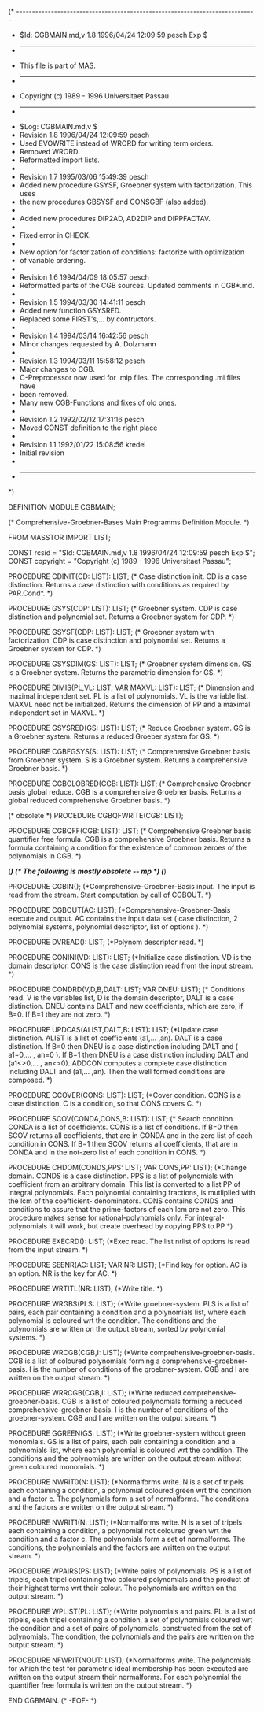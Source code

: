 (* ----------------------------------------------------------------------------
 * $Id: CGBMAIN.md,v 1.8 1996/04/24 12:09:59 pesch Exp $
 * ----------------------------------------------------------------------------
 * This file is part of MAS.
 * ----------------------------------------------------------------------------
 * Copyright (c) 1989 - 1996 Universitaet Passau
 * ----------------------------------------------------------------------------
 * $Log: CGBMAIN.md,v $
 * Revision 1.8  1996/04/24 12:09:59  pesch
 * Used EVOWRITE instead of WRORD for writing term orders.
 * Removed WRORD.
 * Reformatted import lists.
 *
 * Revision 1.7  1995/03/06  15:49:39  pesch
 * Added new procedure GSYSF, Groebner system with factorization. This uses
 * the new procedures GBSYSF and CONSGBF (also added).
 *
 * Added new procedures DIP2AD, AD2DIP and DIPPFACTAV.
 *
 * Fixed error in CHECK.
 *
 * New option for factorization of conditions: factorize with optimization
 * of variable ordering.
 *
 * Revision 1.6  1994/04/09  18:05:57  pesch
 * Reformatted parts of the CGB sources. Updated comments in CGB*.md.
 *
 * Revision 1.5  1994/03/30  14:41:11  pesch
 * Added new function GSYSRED.
 * Replaced some FIRST's,... by contructors.
 *
 * Revision 1.4  1994/03/14  16:42:56  pesch
 * Minor changes requested by A. Dolzmann
 *
 * Revision 1.3  1994/03/11  15:58:12  pesch
 * Major changes to CGB.
 * C-Preprocessor now used for .mip files. The corresponding .mi files have
 * been removed.
 * Many new CGB-Functions and fixes of old ones.
 *
 * Revision 1.2  1992/02/12  17:31:16  pesch
 * Moved CONST definition to the right place
 *
 * Revision 1.1  1992/01/22  15:08:56  kredel
 * Initial revision
 *
 * ----------------------------------------------------------------------------
 *)

DEFINITION MODULE CGBMAIN;

(* Comprehensive-Groebner-Bases Main Programms Definition Module. *)


FROM MASSTOR IMPORT LIST;

CONST rcsid = "$Id: CGBMAIN.md,v 1.8 1996/04/24 12:09:59 pesch Exp $";
CONST copyright = "Copyright (c) 1989 - 1996 Universitaet Passau";

PROCEDURE CDINIT(CD: LIST): LIST;
(* Case distinction init. 
CD is a case distinction.
Returns a case distinction with conditions as required by PAR.Cond*. *)

PROCEDURE GSYS(CDP: LIST): LIST;
(* Groebner system.
CDP is case distinction and polynomial set.
Returns a Groebner system for CDP. *)

PROCEDURE GSYSF(CDP: LIST): LIST;
(* Groebner system with factorization.
CDP is case distinction and polynomial set.
Returns a Groebner system for CDP. *)

PROCEDURE GSYSDIM(GS: LIST): LIST;
(* Groebner system dimension.
GS is a Groebner system.
Returns the parametric dimension for GS.
*)

PROCEDURE DIMIS(PL,VL: LIST; VAR MAXVL: LIST): LIST; 
(* Dimension and maximal independent set.
PL is a list of polynomials.
VL is the variable list.
MAXVL need not be initialized.
Returns the dimension of PP and a maximal independent set in MAXVL. *)

PROCEDURE GSYSRED(GS: LIST): LIST;
(* Reduce Groebner system.
GS is a Groebner system.
Returns a reduced Groeber system for GS.
*)

PROCEDURE CGBFGSYS(S: LIST): LIST;
(* Comprehensive Groebner basis from Groebner system.
S is a Groebner system.
Returns a comprehensive Groebner basis.
*)

PROCEDURE CGBGLOBRED(CGB: LIST): LIST;
(* Comprehensive Groebner basis global reduce.
CGB is a comprehensive Groebner basis.
Returns a global reduced comprehensive Groebner basis.
*)

(* obsolete *) PROCEDURE CGBQFWRITE(CGB: LIST);

PROCEDURE CGBQFF(CGB: LIST): LIST;
(* Comprehensive Groebner basis quantifier free formula.
CGB is a comprehensive Groebner basis.
Returns a formula containing a condition for the existence of common zeroes
of the polynomials in CGB.
*)


(***********************************************)
(* The following is mostly obsolete -- mp      *)
(***********************************************)

PROCEDURE CGBIN(); 
(*Comprehensive-Groebner-Basis input. The input is read from the
stream. Start computation by call of CGBOUT. *)


PROCEDURE CGBOUT(AC: LIST); 
(*Comprehensive-Groebner-Basis execute and output.
AC contains the input data set ( case distinction, 2 polynomial
systems, polynomial descriptor, list of options ). *)


PROCEDURE DVREAD(): LIST; 
(*Polynom descriptor read. *)




PROCEDURE CONINI(VD: LIST): LIST; 
(*Initialize case distinction. VD is the domain descriptor. CONS is
the case distinction read from the input stream. *)


PROCEDURE CONDRD(V,D,B,DALT: LIST; VAR DNEU: LIST); 
(* Conditions read.  V is the variables list, D is the domain
descriptor, DALT is a case distinction.
DNEU contains DALT and new coefficients, which
are zero, if B=0. If B=1 they are not zero. *)


PROCEDURE UPDCAS(ALIST,DALT,B: LIST): LIST; 
(*Update case distinction. ALIST is a list of coefficients (a1,... ,an).
DALT is a case distinction. If B=0 then DNEU is a case distinction
including DALT and ( a1=0,... , an=0 ). If B=1 then DNEU is a
case distinction including DALT and (a1<>0,... , an<>0).
ADDCON computes a complete case distinction including DALT and
(a1,... ,an). Then the well formed conditions are composed. *)


PROCEDURE CCOVER(CONS: LIST): LIST; 
(*Cover condition. CONS is a case distinction. C is a condition, so
that CONS covers C. *)


PROCEDURE SCOV(CONDA,CONS,B: LIST): LIST; 
(* Search condition. CONDA is a list of coefficients. 
CONS is a list of conditions. If B=0 then SCOV returns all 
coefficients, that are in CONDA and in the zero list of each 
condition in CONS. If B=1 then SCOV returns all coefficients, 
that are in CONDA and in the not-zero list of each condition in 
CONS. *)


PROCEDURE CHDOM(CONDS,PPS: LIST; VAR CONS,PP: LIST); 
(*Change domain. CONDS is a case distinction. PPS is a list of
polynomials with coefficient from an arbitrary domain. This list is
converted to a list PP of integral polynomials. Each polynomial
containing fractions, is mutliplied with the lcm of the coefficient-
denominators. CONS contains CONDS and conditions to assure that 
the prime-factors of each lcm are not zero. This procedure makes 
sense for rational-polynomials only. For integral-polynomials it 
will work, but create overhead by copying PPS to PP *)


PROCEDURE EXECRD(): LIST; 
(*Exec read. The list nrlist of options is read from the input
stream. *)


PROCEDURE SEENR(AC: LIST; VAR NR: LIST); 
(*Find key for option. AC is an option. NR is the key for AC. *)


PROCEDURE WRTITL(NR: LIST); 
(*Write title. *)


PROCEDURE WRGBS(PLS: LIST); 
(*Write groebner-system. PLS is a list of
pairs, each pair containing a condition and a polynomials list,
where each polynomial is coloured wrt the condition. The conditions
and the polynomials are written on the output stream, sorted by
polynomial systems. *)


PROCEDURE WRCGB(CGB,I: LIST); 
(*Write comprehensive-groebner-basis. CGB is a list of coloured
polynomials forming a comprehensive-groebner-basis. I is the number of
conditions of the groebner-system. CGB and I are written on the
output stream. *)


PROCEDURE WRRCGB(CGB,I: LIST); 
(*Write reduced comprehensive-groebner-basis. CGB is a list of coloured
polynomials forming a reduced comprehensive-groebner-basis. I is the
number of conditions of the groebner-system. CGB and I are
written on the output stream. *)


PROCEDURE GGREEN(GS: LIST); 
(*Write groebner-system without green monomials. GS is a list of
pairs, each pair containing a condition and a polynomials list,
where each polynomial is coloured wrt the condition. The conditions
and the polynomials are written on the output stream without green
coloured monomials. *)


PROCEDURE NWRIT0(N: LIST); 
(*Normalforms write. N is a set of tripels each containing a condition,
a polynomial coloured green wrt the condition and a factor c. The
polynomials form a set of normalforms. The conditions and the factors
are written on the output stream. *)


PROCEDURE NWRIT1(N: LIST); 
(*Normalforms write. N is a set of tripels each containing a condition,
a polynomial not coloured green wrt the condition and a factor c. The
polynomials form a set of normalforms. The conditions, the polynomials
and the factors are written on the output stream. *)


PROCEDURE WPAIRS(PS: LIST); 
(*Write pairs of polynomials. PS is a list of tripels, each tripel
containing two coloured polynomials and the product of their highest
terms wrt their colour. The polynomials are written on the output
stream. *)


PROCEDURE WPLIST(PL: LIST); 
(*Write polynomials and pairs. PL is a list of tripels, each tripel
containing a condition, a set of polynomials coloured wrt the
condition and a set of pairs of polynomials, constructed from
the set of polynomials. The condition, the polynomials and the
pairs are written on the output stream. *)


PROCEDURE NFWRIT(NOUT: LIST); 
(*Normalforms write. The polynomials for which the test for parametric
ideal membership has been executed are written on the output stream
their normalforms. For each polynomial the quantifier free formula
is written on the output stream. *)

END CGBMAIN.
(* -EOF- *)
